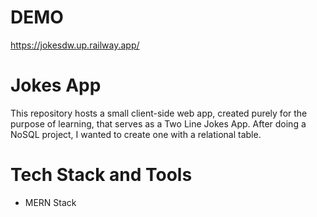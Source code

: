 # DEMO

https://jokesdw.up.railway.app/

# Jokes App

This repository hosts a small client-side web app, created purely for 
the purpose of learning, that serves as a 
Two Line Jokes App. After doing a NoSQL project,
I wanted to create one with a relational table.

# Tech Stack and Tools

- MERN Stack


